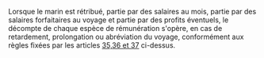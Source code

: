 Lorsque le marin est rétribué, partie par des salaires au mois, partie par des salaires forfaitaires au voyage et partie par des profits éventuels, le décompte de chaque espèce de rémunération s'opère, en cas de retardement, prolongation ou abréviation du voyage, conformément aux règles fixées par les articles <a href='/code-du-travail-maritime/titre-4-des-obligations-de-larmateur-envers-le-marin/chapitre-1-des-salaires-fixes-profits-eventuels-et-autres-remunerations/section-1-des-divers-modes-de-remuneration-des-marins-et-des-regles-qui-servent-de-base-a-la-liquidation-des-salaires/35.md' title='Code du travail maritime - art. 35 (V)'>35,36 et 37</a> ci-dessus.